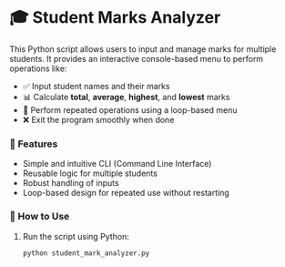 # 🎓 Student Marks Analyzer

This Python script allows users to input and manage marks for multiple students. It provides an interactive console-based menu to perform operations like:

- ✅ Input student names and their marks
- 📊 Calculate **total**, **average**, **highest**, and **lowest** marks
- 🔁 Perform repeated operations using a loop-based menu
- ❌ Exit the program smoothly when done

### 📌 Features

- Simple and intuitive CLI (Command Line Interface)
- Reusable logic for multiple students
- Robust handling of inputs
- Loop-based design for repeated use without restarting

### 🧠 How to Use

1. Run the script using Python:
   ```bash
   python student_mark_analyzer.py
